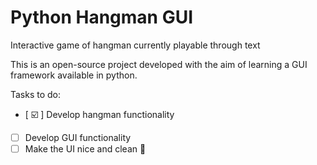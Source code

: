# Python Hangman GUI
Interactive game of hangman currently playable through text

This is an open-source project developed with the aim of learning a GUI framework available in python.

Tasks to do:
- [ :ballot_box_with_check: ] Develop hangman functionality
- [ ] Develop GUI functionality
- [ ] Make the UI nice and clean :broom:
